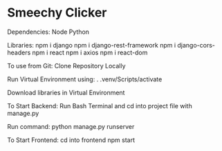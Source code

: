 ﻿# Smeechy Clicker

Dependencies:
Node
Python

Libraries:
npm i django
npm i django-rest-framework
npm i django-cors-headers
npm i react
npm i axios
npm i react-dom

To use from Git:
Clone Repository Locally

Run Virtual Environment using: . .venv/Scripts/activate

Download libraries in Virtual Environment



To Start Backend:
Run Bash Terminal and cd into project file with manage.py

Run command: python manage.py runserver



To Start Frontend:
cd into frontend
npm start
